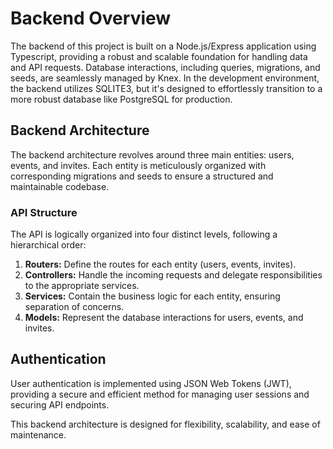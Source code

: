 # Backend Overview

The backend of this project is built on a Node.js/Express application using Typescript, providing a robust and scalable foundation for handling data and API requests. Database interactions, including queries, migrations, and seeds, are seamlessly managed by Knex. In the development environment, the backend utilizes SQLITE3, but it's designed to effortlessly transition to a more robust database like PostgreSQL for production.

## Backend Architecture

The backend architecture revolves around three main entities: users, events, and invites. Each entity is meticulously organized with corresponding migrations and seeds to ensure a structured and maintainable codebase.

### API Structure

The API is logically organized into four distinct levels, following a hierarchical order:

1. **Routers:** Define the routes for each entity (users, events, invites).
2. **Controllers:** Handle the incoming requests and delegate responsibilities to the appropriate services.
3. **Services:** Contain the business logic for each entity, ensuring separation of concerns.
4. **Models:** Represent the database interactions for users, events, and invites.

## Authentication

User authentication is implemented using JSON Web Tokens (JWT), providing a secure and efficient method for managing user sessions and securing API endpoints.

This backend architecture is designed for flexibility, scalability, and ease of maintenance. 

